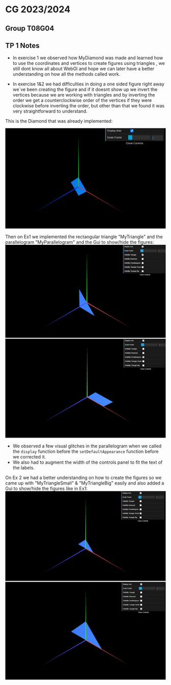# CG 2023/2024

## Group T08G04

## TP 1 Notes

- In exercise 1 we observed how MyDiamond was made and learned how to use the coordinates and vertices to create figures using triangles , we still dont know all about WebGl and hope we can later have a better understanding on how all the methods called work. 

- In exercise 1&2 we had difficulties in doing a one sided figure right away we´ve been creating the figure and if it doesnt show up we invert the vertices because we are working with triangles and by inverting the order we get a counterclockwise order of the vertices if they were clockwise before inverting the order, but other than that we found it was very straightforward to understand.

This is the Diamond that was already implemented:

![Screenshot 1](screenshots/CG-t08g04-tp1-1.png)

Then on Ex1 we implemented the rectangular triangle "MyTriangle" and the parallelogram "MyParallelogram" and the Gui to show/hide the figures:
![Screenshot 2](screenshots/CG-t08g04-tp1-2.png)
![Screenshot 3](screenshots/CG-t08g04-tp1-3.png)

- We observed a few visual glitches in the parallelogram when we called the `display` function before the `setDefaultAppearance` function before we corrected it.
- We also had to augment the width of the controls panel to fit the text of the labels.

On Ex 2 we had a better understanding on how to create the figures so we came up with "MyTriangleSmall" & "MyTriangleBig" easily and also added a Gui to show/hide the figures like in Ex1:
![Screenshot 4](screenshots/CG-t08g04-tp1-4.png)
![Screenshot 5](screenshots/CG-t08g04-tp1-5.png)
